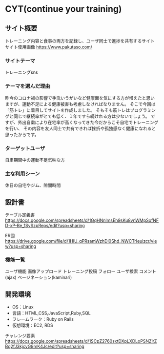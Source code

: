 # CYT(continue your training)

## サイト概要
トレーニング内容と食事の両方を記録し、ユーザ同士で進捗を共有するサイト
サイト使用画像 https://www.pakutaso.com/

### サイトテーマ
トレーニングsns

### テーマを選んだ理由
昨今のコロナ禍の影響で手洗いうがいなど健康面を気にする方が増えたと思いますが、運動不足による健康被害も考慮しなければなりません。
そこで今回は「筋トレ」に着目してサイトを作成しました。
そもそも筋トレはプログラミングと同じで継続率がとても低く、１年ですら続けれる方は少ないでしょう。
ですが、外出自粛により在宅率が高くなってきた今だからこそ自宅でトレーニングを行い、
その内容を友人同士で共有できれば挫折や孤独感なく健康になれると思ったからです。

### ターゲットユーザ
自粛期間中の運動不足気味な方

### 主な利用シーン
休日の自宅やジム、隙間時間

## 設計書
テーブル定義書 https://docs.google.com/spreadsheets/d/1GqHNnImsEh9sKu8vnWMpSofNFD-xP-Be_1SvSzpReps/edit?usp=sharing

ER図 https://drive.google.com/file/d/1HIU_qPRsamWzhDl0Shd_NWCTrIeuizcr/view?usp=sharing

### 機能一覧
ユーザ機能
画像アップロード
トレーニング投稿
フォロー
ユーザ検索
コメント(ajax)
ページネーション(kaminari)

## 開発環境
- OS：Linux
- 言語：HTML,CSS,JavaScript,Ruby,SQL
- フレームワーク：Ruby on Rails
- 仮想環境：EC2, RDS

チャレンジ要素　https://docs.google.com/spreadsheets/d/1SCpZ2760sxtDXpLXDLoPSNZlrZBg2fJ3kjcvG9mK4Jc/edit?usp=sharing
